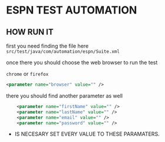 # ESPN TEST AUTOMATION

## HOW RUN IT



first you need finding the file here `src/test/java/com/automation/espn/Suite.xml` 

once there you should choose the web browser to run the test 

`chrome` or `firefox`

```xml
<parameter name="browser" value="" />
```
there you should find another parameter as well 

```xml
	<parameter name="firstName" value="" />
    <parameter name="lastName" value="" />
    <parameter name="email" value="" />
    <parameter name="password" value="" />
```

* IS NECESARY SET EVERY VALUE TO THESE PARAMATERS.
